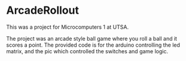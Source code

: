 # ArcadeRollout
This was a project for Microcomputers 1 at UTSA.

The project was an arcade style ball game where you roll a ball and it scores a point. 
The provided code is for the arduino controlling the led matrix, and the pic which controlled the switches and game logic.
